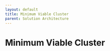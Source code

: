 ```yaml
---
layout: default
title: Minimum Viable Cluster
parent: Solution Architecture
---
```


# Minimum Viable Cluster
